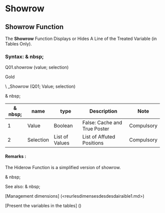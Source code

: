 # Showrow

## Showrow Function

The **Showrow** Function Displays or Hides A Line of the Treated Variable (in Tables Only).

### Syntax: & nbsp;

Q01.showrow (value; selection)

Gold

\ _Showrow (Q01; Value; selection)

& nbsp;

| & nbsp; | **name** | **type** | **Description** | **Note** |
| --- | --- | --- | --- | --- |
| &#49; | Value | Boolean | False: Cache and True Poster | Compulsory |
| &#50; | Selection | List of Values ​​| List of Affuted Positions | Compulsory |


#### Remarks :

The Hiderow Function is a simplified version of showrow.

& nbsp;

See also: & nbsp;

[Management dimensions] (<reurlesdimensesdesdesdairaible1.md>)

[Present the variables in the tables] (<pretenderlesvariableables whilestAb1.md>)
